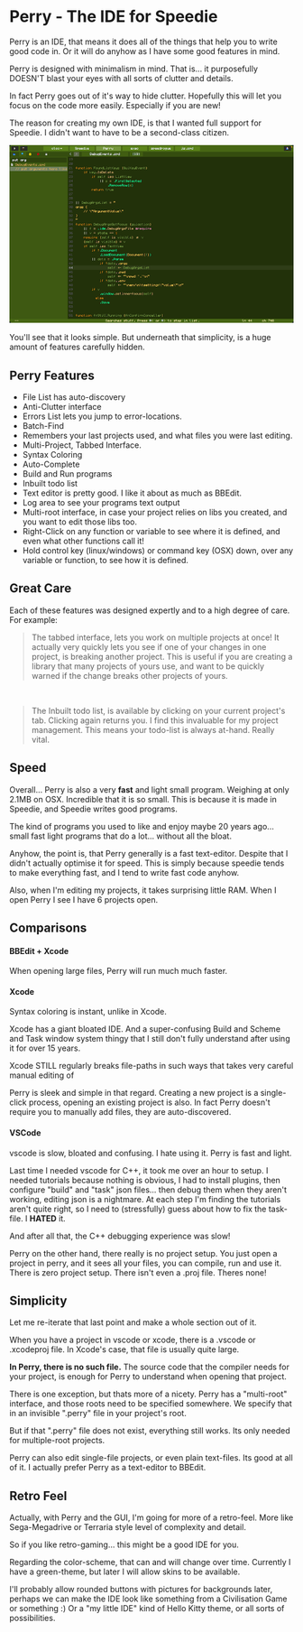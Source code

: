 # Perry - The IDE for Speedie

Perry is an IDE, that means it does all  of the things that help you to write good code in. Or it will do anyhow as I have some good features in mind.

Perry is designed with minimalism in mind. That is... it purposefully DOESN'T blast your eyes with all sorts of clutter and details.

In fact Perry goes out of it's way to hide clutter. Hopefully this will let you focus on the code more easily. Especially if you are new!

The reason for creating my own IDE, is that I wanted full support for Speedie. I didn't want to have to be a second-class citizen.

![](perry.png)

You'll see that it looks simple. But underneath that simplicity, is a huge amount of features carefully hidden.

## Perry Features
* File List has auto-discovery
* Anti-Clutter interface
* Errors List lets you jump to error-locations.
* Batch-Find
* Remembers your last projects used, and what files you were last editing.
* Multi-Project, Tabbed Interface.
* Syntax Coloring
* Auto-Complete
* Build and Run programs
* Inbuilt todo list
* Text editor is pretty good. I like it about as much as BBEdit.
* Log area to see your programs text output
* Multi-root interface, in case your project relies on libs you created, and you want to edit those libs too.
* Right-Click on any function or variable to see where it is defined, and even what other functions call it!
* Hold control key (linux/windows) or command key (OSX) down, over any variable or function, to see how it is defined.

## Great Care

Each of these features was designed expertly and to a high degree of care. For example:

> The tabbed interface, lets you work on multiple projects at once! It actually very quickly lets you see if one of your changes in one project, is breaking another project. This is useful if you are creating a library that many projects of yours use, and want to be quickly warned if the change breaks other projects of yours.

&nbsp;
> The Inbuilt todo list, is available by clicking on your current project's tab. Clicking again returns you. I find this invaluable for my project management. This means your todo-list is always at-hand. Really vital.


## Speed

Overall... Perry is also a very **fast** and light small program. Weighing at only 2.1MB on OSX. Incredible that it is so small. This is because it is made in Speedie, and Speedie writes good programs.

The kind of programs you used to like and enjoy maybe 20 years ago... small fast light programs that do a lot... without all the bloat.

Anyhow, the point is, that Perry generally is a fast text-editor. Despite that I didn't actually optimise it for speed. This is simply because speedie tends to make everything fast, and I tend to write fast code anyhow.

Also, when I'm editing my projects, it takes surprising little RAM. When I open Perry I see I have 6 projects open.

## Comparisons

#### BBEdit + Xcode

When opening large files, Perry will run much much faster.

#### Xcode

Syntax coloring is instant, unlike in Xcode.

Xcode has a giant bloated IDE. And a super-confusing Build and Scheme and Task window system thingy that I still don't fully understand after using it for over 15 years.

Xcode STILL regularly breaks file-paths in such ways that takes very careful manual editing of

Perry is sleek and simple in that regard. Creating a new project is a single-click process, opening an existing project is also. In fact Perry doesn't require you to manually add files, they are auto-discovered.


#### VSCode
vscode is slow, bloated and confusing. I hate using it. Perry is fast and light.

Last time I needed vscode for C++, it took me over an hour to setup. I needed tutorials because nothing is obvious, I had to install plugins, then configure "build" and "task" json files... then debug them when they aren't working, editing json is a nightmare. At each step I'm finding the tutorials aren't quite right, so I need to (stressfully) guess about how to fix the task-file. I **HATED** it.

And after all that, the C++ debugging experience was slow!

Perry on the other hand, there really is no project setup. You just open a project in perry, and it sees all your files, you can compile, run and use it. There is zero project setup. There isn't even a .proj file. Theres none!

## Simplicity

Let me re-iterate that last point and make a whole section out of it.

When you have a project in vscode or xcode, there is a .vscode or .xcodeproj file. In Xcode's case, that file is usually quite large. 

**In Perry, there is no such file.** The source code that the compiler needs for your project, is enough for Perry to understand when opening that project.

There is one exception, but thats more of a nicety. Perry has a "multi-root" interface, and those roots need to be specified somewhere. We specify that in an invisible ".perry" file in your project's root.

But if that ".perry" file does not exist, everything still works. Its only needed for multiple-root projects.

Perry can also edit single-file projects, or even plain text-files. Its good at all of it. I actually prefer Perry as a text-editor to BBEdit.

## Retro Feel
Actually, with Perry and the GUI, I'm going for more of a retro-feel. More like Sega-Megadrive or Terraria style level of complexity and detail.

So if you like retro-gaming... this might be a good IDE for you.

Regarding the color-scheme, that can and will change over time. Currently I have a green-theme, but later I will allow skins to be available.

I'll probably allow rounded buttons with pictures for backgrounds later, perhaps we can make the IDE look like something from a Civilisation Game or something :) Or a "my little IDE" kind of Hello Kitty theme, or all sorts of possibilities.

